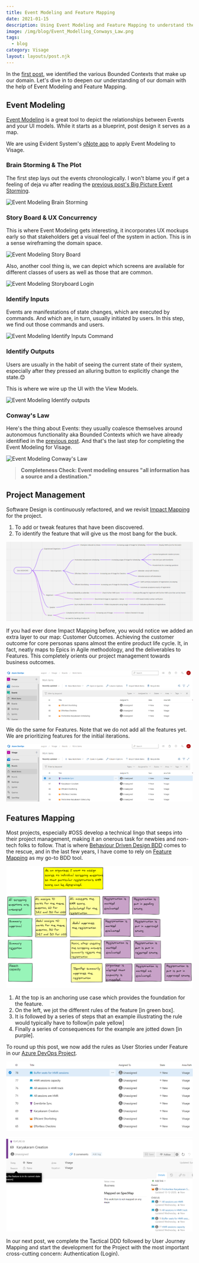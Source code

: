 ```yaml
---
title: Event Modeling and Feature Mapping
date: 2021-01-15
description: Using Event Modeling and Feature Mapping to understand the domain better
image: /img/blog/Event_Modelling_Conways_Law.png
tags:
  - blog
category: Visage
layout: layouts/post.njk
---
```


In the [first post](./Strategic_Domain_Driven_Design.html), we identified the various Bounded Contexts that make up our domain. Let's dive in to deepen our understanding of our domain with the help of Event Modeling and Feature Mapping.

## Event Modeling

[Event Modeling](https://eventmodeling.org/posts/what-is-event-modeling/) is a great tool to depict the relationships between Events and your UI models. While it starts as a blueprint, post design it serves as a map.

We are using Evident System's [oNote app](https://app.onote.com/) to apply Event Modeling to Visage.

### Brain Storming & The Plot

The first step lays out the events chronologically. I won't blame you if get a feeling of deja vu after reading the [previous post's Big Picture Event Storming](https://www.hackmum.in/blog/strategic_domain_driven_design#big-picture-event-storming).

![Event Modeling Brain Storming](https://res.cloudinary.com/mumbai-hackerspace/image/upload/v1603718923/Visage/Event_Modelling_-_Brain_Storming_and_Plot.png)

### Story Board & UX Concurrency

This is where Event Modeling gets interesting, it incorporates UX mockups early so that stakeholders get a visual feel of the system in action. This is in a sense wireframing the domain space.

![Event Modeling Story Board](https://res.cloudinary.com/mumbai-hackerspace/image/upload/v1603718918/Visage/Event_Modelling_-_The_Story_Board.png)

Also, another cool thing is, we can depict which screens are available for different classes of users as well as those that are common.

![Event Modeling Storyboard Login](https://res.cloudinary.com/mumbai-hackerspace/image/upload/v1603718926/Visage/Event_Modelling_Storyboard_LogIn.png)

### Identify Inputs

Events are manifestations of state changes, which are executed by commands. And which are, in turn, usually initiated by users. In this step, we find out those commands and users.

![Event Modeling Identify Inputs Command](https://res.cloudinary.com/mumbai-hackerspace/image/upload/v1603718922/Visage/Event_Modelling_Identify_inputs.png)

### Identify Outputs

Users are usually in the habit of seeing the current state of their system, especially after they pressed an alluring button to explicitly change the state.😊

This is where we wire up the UI with the View Models.

![Event Modeling Identify outputs](https://res.cloudinary.com/mumbai-hackerspace/image/upload/v1603718925/Visage/Event_Modelling_Identify_Outputs.png)

### Conway's Law

Here's the thing about Events: they usually coalesce themselves around autonomous functionality aka Bounded Contexts which we have already identified in the [previous post](./strategic_domain_driven_design.html#core-domains-charts). And that's the last step for completing the Event Modeling for Visage.

![Event Modeling Conway's Law](https://res.cloudinary.com/mumbai-hackerspace/image/upload/v1604013150/Visage/Event_Modelling_Conways_Law.png)

> **Completeness Check: Event modeling ensures "all information has a source and a destination."**

## Project Management

Software Design is continuously refactored, and we revisit [Impact Mapping](Strategic_Domain_Driven_Design.html#impact-mapping) for the project.

1. To add or tweak features that have been discovered.
2. To identify the feature that will give us the most bang for the buck.

![Impact Mapping Revised](/img/blog/Impact_Mapping_Revised.png)

If you had ever done Impact Mapping before, you would notice we added an extra layer to our map: Customer Outcomes. Achieving the customer outcome for core personas spans almost the entire product life cycle. It, in fact, neatly maps to Epics in Agile methodology, and the deliverables to Features. This completely orients our project management towards business outcomes.

![Azure DevOps Epics](/img/blog/Azure_DevOps_Epics.png)

We do the same for Features. Note that we do not add all the features yet. We are prioritizing features for the initial iterations.

![Azure DevOps Features](/img/blog/Azure_DevOps_Features.png)

## Features Mapping

Most projects, especially #OSS develop a technical lingo that seeps into their project management, making it an onerous task for newbies and non-tech folks to follow. That is where [Behaviour Driven Design BDD](https://en.wikipedia.org/wiki/Behavior-driven_development) comes to the rescue, and in the last few years, I have come to rely on [Feature Mapping](https://johnfergusonsmart.com/feature-mapping-a-lightweight-requirements-discovery-practice-for-agile-teams/) as my go-to BDD tool.

![Feature Mapping for Shortlisting](/img/blog/Feature_Mapping_Shortlisting.png)

1. At the top is an anchoring use case which provides the foundation for the feature.
1. On the left, we jot the different rules of the feature [in green box].
1. It is followed by a series of steps that an example illustrating the rule would typically have to follow[in pale yellow]
1. Finally a series of consequences for the example are jotted down [in purple].

To round up this post, we now add the rules as User Stories under Feature in our [Azure DevOps Project](https://dev.azure.com/augcor/Visage/_workitems/recentlyupdated/).

![Azure DevOps User Story](/img/blog/azure_devops_user-story.png)

![Azure DevOps Feature Hierarchy](/img/blog/azure_devops_user_stories.png)

In our next post, we complete the Tactical DDD followed by User Journey Mapping and start the development for the Project with the most important cross-cutting concern: Authentication (Login).
